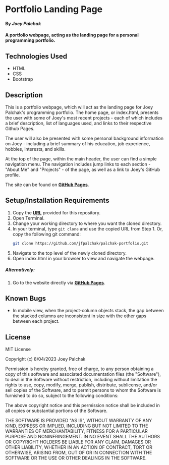 # Portfolio Landing Page

#### By _Joey Palchak_

#### A portfolio webpage, acting as the landing page for a personal programming portfolio.

## Technologies Used

* HTML
* CSS
* Bootstrap

## Description

This is a portfolio webpage, which will act as the landing page for Joey Palchak's programming portfolio. The home page, or index.html, presents the user with some of Joey's most recent projects - each of which includes a brief description, list of languages used, and links to their respective Github Pages.

The user will also be presented with some personal background information on Joey - including a brief summary of his education, job experience, hobbies, interests, and skills.

At the top of the page, within the main header, the user can find a simple navigation menu. The navigation includes jump links to each section - "About Me" and "Projects" - of the page, as well as a link to Joey's GitHub profile.

The site can be found on **[GitHub Pages](https://jfpalchak.github.io/palchak-portfolio/)**.

## Setup/Installation Requirements

1. Copy the **[URL](https://github.com/jfpalchak/palchak-portfolio.git)** provided for this repository.
2. Open Terminal.
3. Change your working directory to where you want the cloned directory.
4. In your terminal, type `git clone` and use the copied URL from Step 1. Or, copy the following git command:
    ```bash
    git clone https://github.com/jfpalchak/palchak-portfolio.git
    ```
3. Navigate to the top level of the newly cloned directory.
4. Open index.html in your browser to view and navigate the webpage.

##### _Alternatively:_

1. Go to the website directly via **[GitHub Pages](https://jfpalchak.github.io/palchak-portfolio/)**.


## Known Bugs

* In mobile view, when the project-column objects stack, the gap between the stacked columns are inconsistent in size with the other gaps between each project.

## License

MIT License

Copyright (c) 8/04/2023 Joey Palchak

Permission is hereby granted, free of charge, to any person obtaining a copy of this software and associated documentation files (the "Software"), to deal in the Software without restriction, including without limitation the rights to use, copy, modify, merge, publish, distribute, sublicense, and/or sell copies of the Software, and to permit persons to whom the Software is furnished to do so, subject to the following conditions:  

The above copyright notice and this permission notice shall be included in all copies or substantial portions of the Software.  

THE SOFTWARE IS PROVIDED "AS IS", WITHOUT WARRANTY OF ANY KIND, EXPRESS OR IMPLIED, INCLUDING BUT NOT LIMITED TO THE WARRANTIES OF MERCHANTABILITY, FITNESS FOR A PARTICULAR PURPOSE AND NONINFRINGEMENT. IN NO EVENT SHALL THE AUTHORS OR COPYRIGHT HOLDERS BE LIABLE FOR ANY CLAIM, DAMAGES OR OTHER LIABILITY, WHETHER IN AN ACTION OF CONTRACT, TORT OR OTHERWISE, ARISING FROM, OUT OF OR IN CONNECTION WITH THE SOFTWARE OR THE USE OR OTHER DEALINGS IN THE SOFTWARE.
